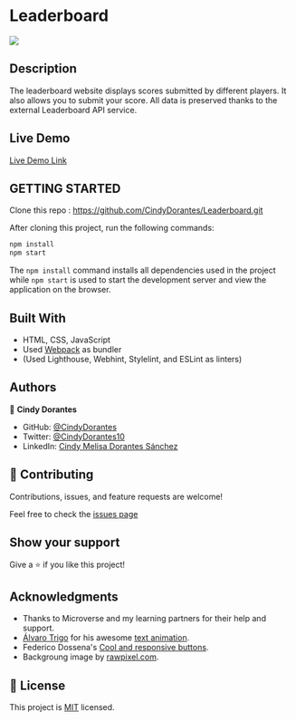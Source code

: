 # Leaderboard


![](https://img.shields.io/badge/Microverse-blueviolet)



## Description

The leaderboard website displays scores submitted by different players. It also allows you to submit your score. All data is preserved thanks to the external Leaderboard API service.

## Live Demo 

[Live Demo Link](https://cindydorantes.github.io/Leaderboard/docs)


## GETTING STARTED

Clone this repo : https://github.com/CindyDorantes/Leaderboard.git

After cloning this project, run the following commands:

```markdown
npm install
npm start
```

The `npm install` command installs all dependencies used in the project while `npm start` is used to start the development server and view the application on the browser.

## Built With

- HTML, CSS, JavaScript
- Used [Webpack](https://webpack.js.org/) as bundler
- (Used Lighthouse, Webhint, Stylelint, and ESLint as linters)

## Authors

 👤 **Cindy Dorantes**

- GitHub: [@CindyDorantes](https://github.com/CindyDorantes)
- Twitter: [@CindyDorantes10](https://twitter.com/CindyDorantes10)
- LinkedIn: [Cindy Melisa Dorantes Sánchez](https://www.linkedin.com/in/cindydorantessanchez/)

## 🤝 Contributing

Contributions, issues, and feature requests are welcome!

Feel free to check the [issues page](https://github.com/CindyDorantes/Leaderboard/issues)

## Show your support

Give a ⭐️ if you like this project!

## Acknowledgments

- Thanks to Microverse and my learning partners for their help and support.
- [Álvaro Trigo](https://codepen.io/alvarotrigo) for his awesome [text animation](https://codepen.io/alvarotrigo/pen/PoKMyNO).
- Federico Dossena's [Cool and responsive buttons](https://fdossena.com/?p=html5cool/buttons/i.frag).
- Backgroung image by [rawpixel.com](https://www.rawpixel.com/image/2409935/free-illustration-vector-arcade-border-triangle).


## 📝 License

This project is [MIT](./MIT.md) licensed.